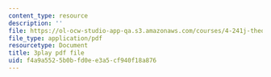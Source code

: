 ```yaml
---
content_type: resource
description: ''
file: https://ol-ocw-studio-app-qa.s3.amazonaws.com/courses/4-241j-theory-of-city-form-spring-2013/f4a9a5525b0bfd0ee3a5cf940f18a876_MOcWRURkmS0.pdf
file_type: application/pdf
resourcetype: Document
title: 3play pdf file
uid: f4a9a552-5b0b-fd0e-e3a5-cf940f18a876
---
```

